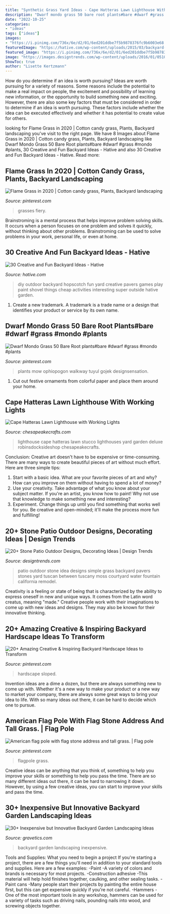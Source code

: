 ```yaml
---
title: "Synthetic Grass Yard Ideas - Cape Hatteras Lawn Lighthouse With Working Lights"
description: "Dwarf mondo grass 50 bare root plants#bare #dwarf #grass #mondo #plants"
date: "2022-10-25"
categories:
- "ideas"
tags: ["ideas"]
images:
- "https://i.pinimg.com/736x/6e/d2/01/6ed201ddbe7f5b9878376fc9b6003e68.jpg"
featuredImage: "https://hative.com/wp-content/uploads/2015/03/backyard-ideas/12-diy-back-yard-hopscotch.jpg"
featured_image: "https://i.pinimg.com/736x/6e/d2/01/6ed201ddbe7f5b9878376fc9b6003e68.jpg"
image: "https://images.designtrends.com/wp-content/uploads/2016/01/05100353/Simple-Outdoor-Patio-Idea.jpg"
ShowToc: true
author: "Lisette Kertzmann"
---
```



How do you determine if an idea is worth pursuing?
Ideas are worth pursuing for a variety of reasons. Some reasons include the potential to make a real impact on people, the excitement and possibility of learning new information, or the opportunity to build something new and exciting. However, there are also some key factors that must be considered in order to determine if an idea is worth pursuing. These factors include whether the idea can be executed effectively and whether it has potential to create value for others.

	

		
looking for Flame Grass in 2020 | Cotton candy grass, Plants, Backyard landscaping you've visit to the right page. We have 8 Images about Flame Grass in 2020 | Cotton candy grass, Plants, Backyard landscaping like Dwarf Mondo Grass 50 Bare Root plants#bare #dwarf #grass #mondo #plants, 30 Creative and Fun Backyard Ideas - Hative and also 30 Creative and Fun Backyard Ideas - Hative. Read more:
		
    
## Flame Grass In 2020 | Cotton Candy Grass, Plants, Backyard Landscaping

<img loading=lazy src="https://i.pinimg.com/736x/8c/6e/f7/8c6ef78c5f43633efa6695931e1b5855.jpg" onerror="this.onerror=null;this.src='https://tse4.mm.bing.net/th?id=OIP.kcO9BlSxS-UidE_L1peh0AHaJD&amp;pid=15.1';" alt="Flame Grass in 2020 | Cotton candy grass, Plants, Backyard landscaping">

_Source: pinterest.com_

>grasses fiery. 

	

Brainstroming is a mental process that helps improve problem solving skills. It occurs when a person focuses on one problem and solves it quickly, without thinking about other problems. Brainstroming can be used to solve problems in your work, personal life, or even at home.

    
## 30 Creative And Fun Backyard Ideas - Hative

<img loading=lazy src="https://hative.com/wp-content/uploads/2015/03/backyard-ideas/12-diy-back-yard-hopscotch.jpg" onerror="this.onerror=null;this.src='https://tse4.mm.bing.net/th?id=OIP.Dwv8-b6cxqWfO02nI7VaXQHaJ4&amp;pid=15.1';" alt="30 Creative and Fun Backyard Ideas - Hative">

_Source: hative.com_

>diy outdoor backyard hopscotch fun yard creative pavers games play paint shovel things cheap activities interesting super outside hative garden. 

	

1. Create a new trademark. A trademark is a trade name or a design that identifies your product or service by its own name.

    
## Dwarf Mondo Grass 50 Bare Root Plants#bare #dwarf #grass #mondo #plants

<img loading=lazy src="https://i.pinimg.com/736x/a8/0f/da/a80fda89cbe4e02d751fc3edbac623ea.jpg" onerror="this.onerror=null;this.src='https://tse1.mm.bing.net/th?id=OIP.V5ep2SE9byCl9HXSkeRp8wHaJ3&amp;pid=15.1';" alt="Dwarf Mondo Grass 50 Bare Root plants#bare #dwarf #grass #mondo #plants">

_Source: pinterest.com_

>plants mow ophiopogon walkway tuyul gojek designsensation. 

	

1. Cut out festive ornaments from colorful paper and place them around your home.

    
## Cape Hatteras Lawn Lighthouse With Working Lights

<img loading=lazy src="http://www.chesapeakecrafts.com/images/cape_hatteras1.png" onerror="this.onerror=null;this.src='https://tse2.mm.bing.net/th?id=OIP.V6n8Q2NT9sFELUQH1RuLpAHaKm&amp;pid=15.1';" alt="Cape Hatteras Lawn Lighthouse with Working Lights">

_Source: chesapeakecrafts.com_

>lighthouse cape hatteras lawn stucco lighthouses yard garden deluxe robinsdocksideshop chesapeakecrafts. 

	

Conclusion:
Creative art doesn't have to be expensive or time-consuming. There are many ways to create beautiful pieces of art without much effort. Here are three simple tips: 
1) Start with a basic idea. What are your favorite pieces of art and why? How can you improve on them without having to spend a lot of money? 
2) Use your creativity. Take advantage of what you know about your subject matter. If you're an artist, you know how to paint! Why not use that knowledge to make something new and interesting? 
3) Experiment. Change things up until you find something that works well for you. Be creative and open-minded; it'll make the process more fun and fulfilling!

    
## 20+ Stone Patio Outdoor Designs, Decorating Ideas | Design Trends

<img loading=lazy src="https://images.designtrends.com/wp-content/uploads/2016/01/05100353/Simple-Outdoor-Patio-Idea.jpg" onerror="this.onerror=null;this.src='https://tse1.mm.bing.net/th?id=OIP.Gk2wCLsgu_d3FupeHMExpwHaJ4&amp;pid=15.1';" alt="20+ Stone Patio Outdoor Designs, Decorating Ideas | Design Trends">

_Source: designtrends.com_

>patio outdoor stone idea designs simple grass backyard pavers stones yard tuscan between tuscany moss courtyard water fountain california remodel. 

	

Creativity is a feeling or state of being that is characterized by the ability to express oneself in new and unique ways. It comes from the Latin word creatus, meaning "made." Creative people work with their imaginations to come up with new ideas and designs. They may also be known for their innovative thinking.

    
## 20+ Amazing Creative &amp; Inspiring Backyard Hardscape Ideas To Transform

<img loading=lazy src="https://i.pinimg.com/736x/6e/d2/01/6ed201ddbe7f5b9878376fc9b6003e68.jpg" onerror="this.onerror=null;this.src='https://tse1.mm.bing.net/th?id=OIP.lqzLK-ipHSFQPaZzeneqlwHaK8&amp;pid=15.1';" alt="20+ Amazing Creative &amp; Inspiring Backyard Hardscape Ideas to Transform">

_Source: pinterest.com_

>hardscape sloped. 

	

Invention ideas are a dime a dozen, but there are always something new to come up with. Whether it's a new way to make your product or a new way to market your company, there are always some great ways to bring your idea to life. With so many ideas out there, it can be hard to decide which one to pursue.

    
## American Flag Pole With Flag Stone Address And Tall Grass. | Flag Pole

<img loading=lazy src="https://i.pinimg.com/736x/a0/01/60/a0016050dca04d5d5b1102825e216489.jpg" onerror="this.onerror=null;this.src='https://tse4.mm.bing.net/th?id=OIP.540kK2pOcGQ_PU2Dax5DjQHaNK&amp;pid=15.1';" alt="American flag pole with flag stone address and tall grass. | Flag pole">

_Source: pinterest.com_

>flagpole grass. 

	

Creative ideas can be anything that you think of, something to help you improve your skills or something to help you pass the time. There are so many different ideas out there, it can be hard to narrowing it down. However, by using a few creative ideas, you can start to improve your skills and pass the time.

    
## 30+ Inexpensive But Innovative Backyard Garden Landscaping Ideas

<img loading=lazy src="https://www.gravetics.com/wp-content/uploads/2017/08/Gorgeous-and-Pretty-Backyard-Garden.jpg" onerror="this.onerror=null;this.src='https://tse3.mm.bing.net/th?id=OIP._-DpFVdU-CSpteB_kZ3MIwHaJ3&amp;pid=15.1';" alt="30+ Inexpensive but Innovative Backyard Garden Landscaping Ideas">

_Source: gravetics.com_

>backyard garden landscaping inexpensive. 

	

Tools and Supplies: What you need to begin a project
If you're starting a project, there are a few things you'll need in addition to your standard tools and supplies. Here are a few examples: 
-Paint -A variety of colors and brands is necessary for most projects. 
-Construction adhesive -This material will help hold finishes together, caulking, and other sealing tasks. 
-Paint cans -Many people start their projects by painting the entire house first, but this can get expensive quickly if you're not careful. 
-Hammers -One of the most important tools in any workshop, hammers can be used for a variety of tasks such as driving nails, pounding nails into wood, and screwing objects together.

